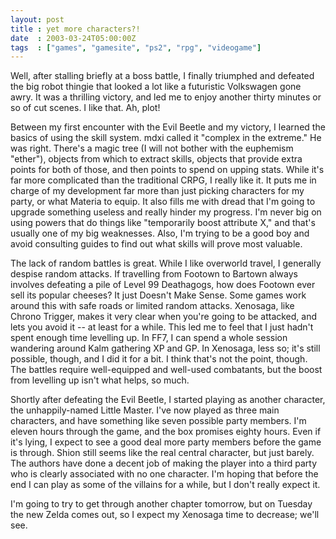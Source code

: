 ```yaml
---
layout: post
title : yet more characters?!
date  : 2003-03-24T05:00:00Z
tags  : ["games", "gamesite", "ps2", "rpg", "videogame"]
---
```

Well, after stalling briefly at a boss battle, I finally triumphed and defeated the big robot thingie that looked a lot like a futuristic Volkswagen gone awry. It was a thrilling victory, and led me to enjoy another thirty minutes or so of cut scenes.  I like that.  Ah, plot!

Between my first encounter with the Evil Beetle and my victory, I learned the basics of using the skill system.  mdxi called it "complex in the extreme."  He was right.  There's a magic tree (I will not bother with the euphemism "ether"), objects from which to extract skills, objects that provide extra points for both of those, and then points to spend on upping stats.  While it's far more complicated than the traditional CRPG, I really like it.  It puts me in charge of my development far more than just picking characters for my party, or what Materia to equip.  It also fills me with dread that I'm going to upgrade something useless and really hinder my progress.  I'm never big on using powers that do things like "temporarily boost attribute X," and that's usually one of my big weaknesses.  Also, I'm trying to be a good boy and avoid consulting guides to find out what skills will prove most valuable.

The lack of random battles is great.  While I like overworld travel, I generally despise random attacks.  If travelling from Footown to Bartown always involves defeating a pile of Level 99 Deathagogs, how does Footown ever sell its popular cheeses?  It just Doesn't Make Sense.  Some games work around this with safe roads or limited random attacks.  Xenosaga, like Chrono Trigger, makes it very clear when you're going to be attacked, and lets you avoid it -- at least for a while.  This led me to feel that I just hadn't spent enough time levelling up.  In FF7, I can spend a whole session wandering around Kalm gathering XP and GP.  In Xenosaga, less so;  it's still possible, though, and I did it for a bit.  I think that's not the point, though.  The battles require well-equipped and well-used combatants, but the boost from levelling up isn't what helps, so much.

Shortly after defeating the Evil Beetle, I started playing as another character, the unhappily-named Little Master.  I've now played as three main characters, and have something like seven possible party members.  I'm eleven hours through the game, and the box promises eighty hours.  Even if it's lying, I expect to see a good deal more party members before the game is through. Shion still seems like the real central character, but just barely.  The authors have done a decent job of making the player into a third party who is clearly associated with no one character.  I'm hoping that before the end I can play as some of the villains for a while, but I don't really expect it.

I'm going to try to get through another chapter tomorrow, but on Tuesday the new Zelda comes out, so I expect my Xenosaga time to decrease; we'll see.

